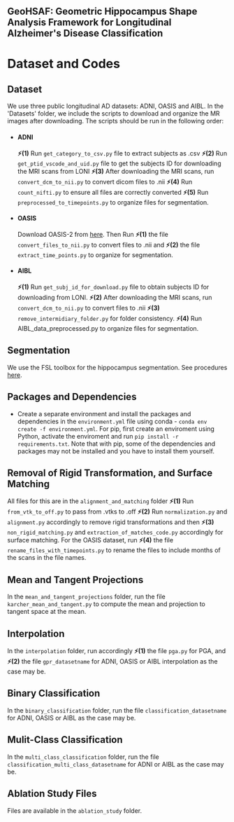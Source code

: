 ## **GeoHSAF: Geometric Hippocampus Shape Analysis Framework for Longitudinal Alzheimer's Disease Classification**

# Dataset and Codes

## Dataset
We use three public longitudinal AD datasets: ADNI, OASIS and AIBL. In the 'Datasets' folder, we include the scripts to download and organize the MR images after downloading. The scripts should be run in the following order:
- #### ADNI
  **⚡(1)** Run `get_category_to_csv.py` file to extract subjects as .csv  **⚡(2)** Run `get_ptid_vscode_and_uid.py` file to get the subjects ID for downloading the MRI scans from LONI **⚡(3)** After downloading the MRI scans, run `convert_dcm_to_nii.py` to convert dicom files to .nii **⚡(4)** Run `count_nifti.py` to ensure all files are correctly converted **⚡(5)** Run `preprocessed_to_timepoints.py` to organize files for segmentation. <br>
- #### OASIS
  Download OASIS-2 from [here](https://sites.wustl.edu/oasisbrains/datasets/). Then Run **⚡(1)** the file `convert_files_to_nii.py` to convert files to .nii and **⚡(2)** the file `extract_time_points.py` to organize for segmentation.
- #### AIBL
   **⚡(1)** Run `get_subj_id_for_download.py` file to obtain subjects ID for downloading from LONI. **⚡(2)** After downloading the MRI scans, run `convert_dcm_to_nii.py` to convert files to .nii **⚡(3)** `remove_intermidiary_folder.py` for folder consistency. **⚡(4)** Run AIBL_data_preprocessed.py to organize files for segmentation. 

## Segmentation
We use the FSL toolbox for the hippocampus segmentation. See procedures [here](https://web.mit.edu/fsl_v5.0.10/fsl/doc/wiki/FIRST(2f)StepByStep.html).

## Packages and Dependencies
- Create a separate environment and install the packages and dependencies in the `environment.yml` file using conda - `conda env create -f environment.yml`. For pip, first create an enviroment using Python, activate the enviroment and run `pip install -r requirements.txt`. Note that with pip, some of the dependencies and packages may not be installed and you have to install them yourself. 

## Removal of Rigid Transformation, and Surface Matching
All files for this are in the `alignment_and_matching` folder
**⚡(1)** Run `from_vtk_to_off.py` to pass from .vtks to .off  **⚡(2)** Run `normalization.py` and `alignment.py` accordingly to remove rigid transformations and then **⚡(3)** `non_rigid_matching.py` and `extraction_of_matches_code.py` accordingly for surface matching. For the OASIS dataset, run **⚡(4)** the file `rename_files_with_timepoints.py` to rename the files to include months of the scans in the file names. 

## Mean and Tangent Projections
In the `mean_and_tangent_projections` folder, run the file `karcher_mean_and_tangent.py` to compute the mean and projection to tangent space at the mean. 

## Interpolation
In the `interpolation` folder, run accordingly **⚡(1)**  the file `pga.py` for PGA,  and  **⚡(2)** the file `gpr_datasetname` for ADNI, OASIS or AIBL interpolation as the case may be.

## Binary Classification
In the `binary_classification` folder, run the file `classification_datasetname` for ADNI, OASIS or AIBL as the case may be.

## Mulit-Class Classification
In the `multi_class_classification` folder, run the file `classification_multi_class_datasetname` for ADNI or AIBL as the case may be.

## Ablation Study Files
Files are available in the `ablation_study` folder. 

